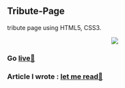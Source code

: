 ## Tribute-Page
tribute page using HTML5, CSS3.

<div align="center">
  <img src="images/tribute.PNG" width="auto" height="auto">
</div>

### Go [live🚀](https://hsnice16.github.io/Tribute-Page/)
### Article I wrote : [let me read🚀](https://hackernoon.com/how-to-design-a-tribute-page-with-basic-html5-and-css3-287v33mk)
